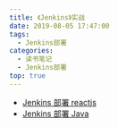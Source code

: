 ```yaml
---
title: 《Jenkins》实战
date: 2019-08-05 17:47:00
tags:
  - Jenkins部署
categories:
  - 读书笔记
  - Jenkins部署
top: true
---
```


- [Jenkins 部署 reactjs](/2019/08/05/读书笔记/《Jenkins》实战笔记/jenkins-react/index.html)
- [Jenkins 部署 Java](/2019/08/05/读书笔记/《Jenkins》实战笔记/jenkins-springboot/index.html)
